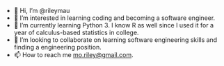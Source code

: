 - 👋 Hi, I’m @rileymau
- 👀 I’m interested in learning coding and becoming a software engineer.   
- 🌱 I’m currently learning Python 3. I know R as well since I used it for a year of calculus-based statistics in college.  
- 💞️ I’m looking to collaborate on learning software engineering skills and finding a engineering position.  
- 📫 How to reach me mo.riley@gmail.com. 

